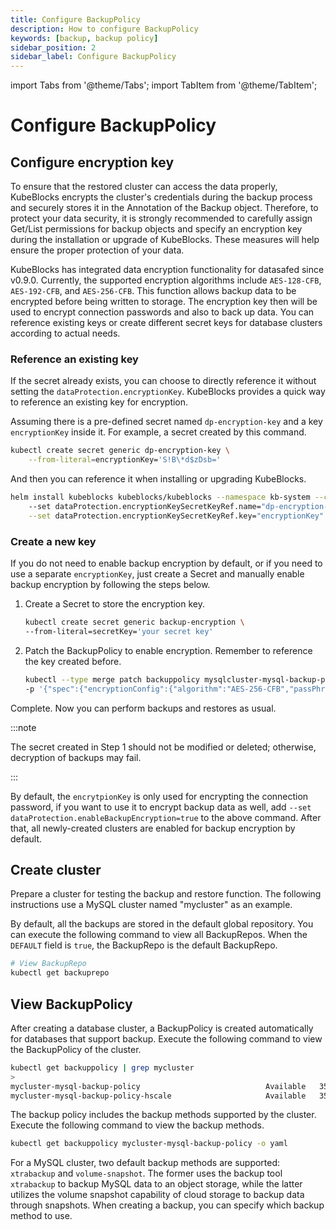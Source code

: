 ```yaml
---
title: Configure BackupPolicy
description: How to configure BackupPolicy
keywords: [backup, backup policy]
sidebar_position: 2
sidebar_label: Configure BackupPolicy
---
```


import Tabs from '@theme/Tabs';
import TabItem from '@theme/TabItem';

# Configure BackupPolicy

## Configure encryption key

To ensure that the restored cluster can access the data properly, KubeBlocks encrypts the cluster's credentials during the backup process and securely stores it in the Annotation of the Backup object. Therefore, to protect your data security, it is strongly recommended to carefully assign Get/List permissions for backup objects and specify an encryption key during the installation or upgrade of KubeBlocks. These measures will help ensure the proper protection of your data.

KubeBlocks has integrated data encryption functionality for datasafed since v0.9.0. Currently, the supported encryption algorithms include `AES-128-CFB`, `AES-192-CFB`, and `AES-256-CFB`. This function allows backup data to be encrypted before being written to storage. The encryption key then will be used to encrypt connection passwords and also to back up data. You can reference existing keys or create different secret keys for database clusters according to actual needs. 

### Reference an existing key

If the secret already exists, you can choose to directly reference it without setting the `dataProtection.encryptionKey`. KubeBlocks provides a quick way to reference an existing key for encryption.

Assuming there is a pre-defined secret named `dp-encryption-key` and a key `encryptionKey` inside it. For example, a secret created by this command.

```bash
kubectl create secret generic dp-encryption-key \
    --from-literal=encryptionKey='S!B\*d$zDsb='
```

And then you can reference it when installing or upgrading KubeBlocks.

```bash
helm install kubeblocks kubeblocks/kubeblocks --namespace kb-system --create-namespace 
    --set dataProtection.encryptionKeySecretKeyRef.name="dp-encryption-key" \
    --set dataProtection.encryptionKeySecretKeyRef.key="encryptionKey"
```

### Create a new key

If you do not need to enable backup encryption by default, or if you need to use a separate `encryptionKey`, just create a Secret and manually enable backup encryption by following the steps below.

1. Create a Secret to store the encryption key.

    ```bash
    kubectl create secret generic backup-encryption \
    --from-literal=secretKey='your secret key'
    ```

2. Patch the BackupPolicy to enable encryption.
Remember to reference the key created before.

    ```bash
    kubectl --type merge patch backuppolicy mysqlcluster-mysql-backup-policy \
    -p '{"spec":{"encryptionConfig":{"algorithm":"AES-256-CFB","passPhraseSecretKeyRef":{"name":"backup-encryption","key":"secretKey"}}}}'
    ```

Complete. Now you can perform backups and restores as usual.

:::note

The secret created in Step 1 should not be modified or deleted; otherwise, decryption of backups may fail.

:::

By default, the `encrytpionKey` is only used for encrypting the connection password, if you want to use it to encrypt backup data as well, add `--set dataProtection.enableBackupEncryption=true` to the above command. After that, all newly-created clusters are enabled for backup encryption by default.

## Create cluster

Prepare a cluster for testing the backup and restore function. The following instructions use a MySQL cluster named "mycluster" as an example.

By default, all the backups are stored in the default global repository. You can execute the following command to view all BackupRepos. When the `DEFAULT` field is `true`, the BackupRepo is the default BackupRepo.

```bash
# View BackupRepo
kubectl get backuprepo
```

## View BackupPolicy

After creating a database cluster, a BackupPolicy is created automatically for databases that support backup. Execute the following command to view the BackupPolicy of the cluster.

```bash
kubectl get backuppolicy | grep mycluster
>
mycluster-mysql-backup-policy                            Available   35m
mycluster-mysql-backup-policy-hscale                     Available   35m
```

The backup policy includes the backup methods supported by the cluster. Execute the following command to view the backup methods.

```bash
kubectl get backuppolicy mycluster-mysql-backup-policy -o yaml
```

For a MySQL cluster, two default backup methods are supported: `xtrabackup` and `volume-snapshot`. The former uses the backup tool `xtrabackup` to backup MySQL data to an object storage, while the latter utilizes the volume snapshot capability of cloud storage to backup data through snapshots. When creating a backup, you can specify which backup method to use.
